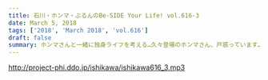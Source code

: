 ```yaml
---
title: 石川・ホンマ・ぶるんのBe-SIDE Your Life! vol.616-3
date: March 5, 2018
tags: ['2018', 'March 2018', 'vol.616']
draft: false
summary: ホンマさんと一緒に独身ライフを考える…久々登場のホンマさん、戸惑っています…MIURA
---
```


http://project-phi.ddo.jp/ishikawa/ishikawa616_3.mp3